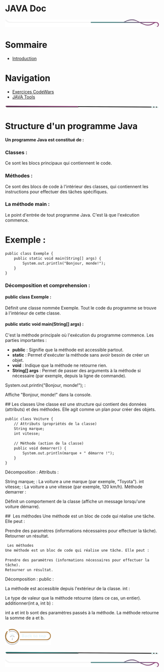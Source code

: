 # JAVA Doc

<!-- Main image  -->

![border](./assets/line/border_deco_rt.png)

# Sommaire

- [Introduction](#objectif-et-consignes)

# Navigation

- [Exercices CodeWars](./doc/exercices_codewars.md)
- [JAVA Tools](./doc/java_tools.md)

![border](./assets/line/line-pink-point_l.png)

# Structure d'un programme Java

**Un programme Java est constitué de :**

### Classes :

Ce sont les blocs principaux qui contiennent le code.

### Méthodes :

Ce sont des blocs de code à l'intérieur des classes, qui contiennent les instructions pour effectuer des tâches spécifiques.

### La méthode main :

Le point d'entrée de tout programme Java. C'est là que l'exécution commence.

# Exemple :

```
public class Exemple {
    public static void main(String[] args) {
        System.out.println("Bonjour, monde!");
    }
}
```

### Décomposition et comprehension :

#### public class Exemple :

Définit une classe nommée Exemple.
Tout le code du programme se trouve à l'intérieur de cette classe.

#### public static void main(String[] args) :

C'est la méthode principale où l'exécution du programme commence.
Les parties importantes :

- **public** : Signifie que la méthode est accessible partout.
- **static** : Permet d'exécuter la méthode sans avoir besoin de créer un objet.
- **void** : Indique que la méthode ne retourne rien.
- **String[] args** : Permet de passer des arguments à la méthode si nécessaire (par exemple, depuis la ligne de commande).

System.out.println("Bonjour, monde!"); :

Affiche "Bonjour, monde!" dans la console.

## Les classes
Une classe est une structure qui contient des données (attributs) et des méthodes. Elle agit comme un plan pour créer des objets.

```
public class Voiture {
    // Attributs (propriétés de la classe)
    String marque;
    int vitesse;

    // Méthode (action de la classe)
    public void demarrer() {
        System.out.println(marque + " démarre !");
    }
}
```

Décomposition :
Attributs :

String marque; : La voiture a une marque (par exemple, "Toyota").
int vitesse; : La voiture a une vitesse (par exemple, 120 km/h).
Méthode demarrer :

Définit un comportement de la classe (affiche un message lorsqu'une voiture démarre).

##  Les méthodes
Une méthode est un bloc de code qui réalise une tâche. Elle peut :

Prendre des paramètres (informations nécessaires pour effectuer la tâche).
Retourner un résultat.

```
 Les méthodes
Une méthode est un bloc de code qui réalise une tâche. Elle peut :

Prendre des paramètres (informations nécessaires pour effectuer la tâche).
Retourner un résultat.
```

Décomposition :
public :

La méthode est accessible depuis l'extérieur de la classe.
int :

Le type de valeur que la méthode retourne (dans ce cas, un entier).
additionner(int a, int b) :

int a et int b sont des paramètres passés à la méthode.
La méthode retourne la somme de a et b.

```

```

<a href="#sommaire">
<img src="assets/button/back_to_top.png" alt="Home page" style="width: 150px; height: auto;">
</a>

![border](./assets/line/line-teal-point_l.png)

![border](./assets/line/border_deco_rt.png)
